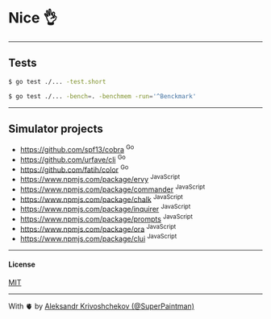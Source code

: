 # Nice 👌

---

## Tests

```sh
$ go test ./... -test.short
```

```sh
$ go test ./... -bench=. -benchmem -run='^Benckmark'
```

---

## Simulator projects

- https://github.com/spf13/cobra <sup>Go</sup>
- https://github.com/urfave/cli <sup>Go</sup>
- https://github.com/fatih/color <sup>Go</sup>
- https://www.npmjs.com/package/ervy <sup>JavaScript</sup>
- https://www.npmjs.com/package/commander <sup>JavaScript</sup>
- https://www.npmjs.com/package/chalk <sup>JavaScript</sup>
- https://www.npmjs.com/package/inquirer <sup>JavaScript</sup>
- https://www.npmjs.com/package/prompts <sup>JavaScript</sup>
- https://www.npmjs.com/package/ora <sup>JavaScript</sup>
- https://www.npmjs.com/package/clui <sup>JavaScript</sup>

---

#### License

[MIT](./LICENSE)

---

With 🫀 by [Aleksandr Krivoshchekov (@SuperPaintman)](https://github.com/SuperPaintman)
